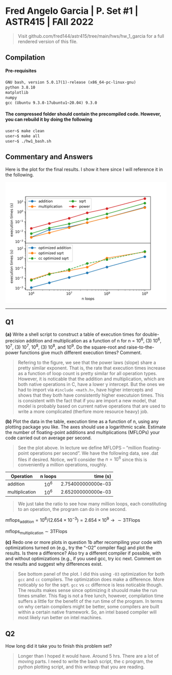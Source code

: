 # Fred Angelo Garcia | P. Set #1 | ASTR415 | FAll 2022
> Visit github.com/fred144/astr415/tree/main/hws/hw_1_garcia
> for a full rendered version of this file. 
> 
## Compilation 
#### Pre-requisites
```console
GNU bash, version 5.0.17(1)-release (x86_64-pc-linux-gnu)
python 3.8.10 
matplotlib
numpy
gcc (Ubuntu 9.3.0-17ubuntu1~20.04) 9.3.0
```
#### The compressed folder should contain the precompiled code. However, you can rebuild it by doing the following
```console
user~$ make clean
user~$ make all
user~$ ./hw1_bash.sh
```

## Commentary and Answers 

Here is the plot for the final results. I show it here since I will reference it in the following. 

<img src=./results.png alt="drawing" width="600"/>
<!-- ![image info](./results.png ) -->

---
## Q1
**(a)**  Write a shell script to construct a table of execution times for double-precision addition and multiplication as a function of n for n = $10^6$, (3) $10^6$, $10^7$, (3) $10^7$, $10^8$, (3) $10^8$, and $10^9$. Do the square-root and raise-to-the-power functions give much different execution times? Comment.

> Refering to the figure, we see that the power laws (slope) share a pretty similar exponent. That is, the rate that execution times increase as a function of loop count is pretty similar for all operation types. However, it is noticable that the addition and multiplication, which are both native operations in C, have a lower y intercept. But the ones we had to import via `#include <math.h>`, have higher intercepts and shows that they both have consistently higher executuion times. This is consistent with the fact that if you are import a new model, that model is probably based on current native operations that are used to write a more complicated (therfore more resource heavy) job.  

**(b)** Plot the data in the table, execution time as a function of n, using any plotting
package you like. The axes should use a logarithmic scale. Estimate the number of floating-point additions and multiplications (MFLOPs) your code carried out on average per second. 

> See the plot above. In lecture we define MFLOPS – “million floating-point operations per second”. 
We have the following data, see .dat files if desired. Notice, we'll consider the $n = 10^6$ since this is conveniently a million operations, roughly.  

| Operation     | n loops      |time (s)            |
| ------------- |:------------:| -----:             |
| addition      | $10^6$       |  2.754000000000e-03 |
| multiplication| $10^6$       |  2.652000000000e-03 |

> We just take the ratio to see how many million loops, each constituting to an operation, the program can do in one second. 

$\mathrm{mflops_{addition}} = 10^6 / (2.654 \times 10^{-3}) = 2.654 \times 10^9 \rightarrow \sim 3 \mathrm{TFlops}$ 

$\mathrm{mflops_{multiplication}} \sim 3 \mathrm{TFlops}$

**(c)**  Redo one or more plots in question 1b after recompiling your code with optimizations
turned on (e.g., try the “-O2” compiler flag) and plot the results. Is there a difference? Also try a different compiler if possible, with and without optimizations (e.g., if you used gcc, try icc next. Comment on the results and suggest why differences exist.

> See bottom panel of the plot. I did this using `-O3` optimization for both `gcc` and `cc` compilers. The optimization does make a difference. More noticably so for the sqrt. `gcc` vs `cc` differnce is less noticable though. The results makes sense since optimizing it shuould make the run times smaller. This flag is not a free lunch, however, compilation time suffers a little for the benefit of the run time of the program. In terms on why certain compilers might be better, some compilers are built within a certain native framework. So, an intel based compiler will most likely run better on intel machines. 

## Q2 
How long did it take you to finish this problem set?
>Longer than I hoped it would have. Around 5 hrs. There are a lot of moving parts. I need to write the bash script, the c program, the python plotting script, and this writeup that you are reading. 
